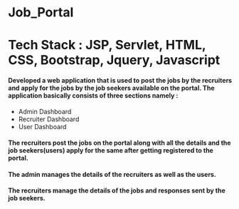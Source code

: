 # Job_Portal
# Tech Stack : JSP, Servlet, HTML, CSS, Bootstrap, Jquery, Javascript

#### Developed a web application that is used to post the jobs by the recruiters and apply for the jobs by the job seekers available on the portal. The application basically consists of three sections namely :
* Admin Dashboard
* Recruiter Dashboard
* User Dashboard

#### The recruiters post the jobs on the portal along with all the details and the job seekers(users) apply for the same after getting registered to the portal.
#### The admin manages the details of the recruiters as well as the users.
#### The recruiters manage the details of the jobs and responses sent by the job seekers.

